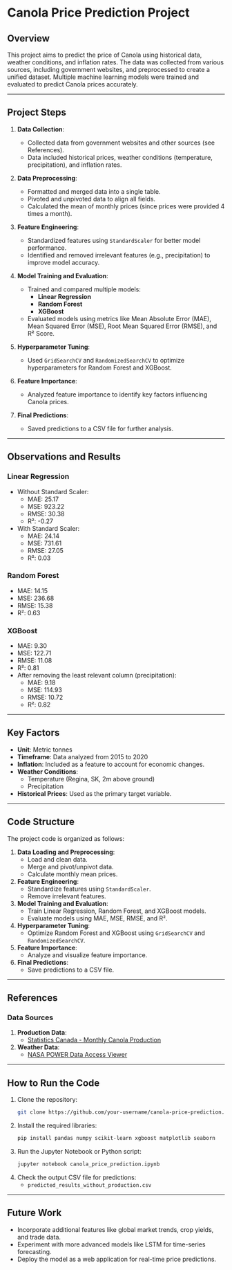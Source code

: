 # Canola Price Prediction Project

## Overview
This project aims to predict the price of Canola using historical data, weather conditions, and inflation rates. The data was collected from various sources, including government websites, and preprocessed to create a unified dataset. Multiple machine learning models were trained and evaluated to predict Canola prices accurately.

---

## Project Steps
1. **Data Collection**:
   - Collected data from government websites and other sources (see References).
   - Data included historical prices, weather conditions (temperature, precipitation), and inflation rates.

2. **Data Preprocessing**:
   - Formatted and merged data into a single table.
   - Pivoted and unpivoted data to align all fields.
   - Calculated the mean of monthly prices (since prices were provided 4 times a month).

3. **Feature Engineering**:
   - Standardized features using `StandardScaler` for better model performance.
   - Identified and removed irrelevant features (e.g., precipitation) to improve model accuracy.

4. **Model Training and Evaluation**:
   - Trained and compared multiple models:
     - **Linear Regression**
     - **Random Forest**
     - **XGBoost**
   - Evaluated models using metrics like Mean Absolute Error (MAE), Mean Squared Error (MSE), Root Mean Squared Error (RMSE), and R² Score.

5. **Hyperparameter Tuning**:
   - Used `GridSearchCV` and `RandomizedSearchCV` to optimize hyperparameters for Random Forest and XGBoost.

6. **Feature Importance**:
   - Analyzed feature importance to identify key factors influencing Canola prices.

7. **Final Predictions**:
   - Saved predictions to a CSV file for further analysis.

---

## Observations and Results

### **Linear Regression**
- Without Standard Scaler:
  - MAE: 25.17
  - MSE: 923.22
  - RMSE: 30.38
  - R²: -0.27
- With Standard Scaler:
  - MAE: 24.14
  - MSE: 731.61
  - RMSE: 27.05
  - R²: 0.03

### **Random Forest**
- MAE: 14.15
- MSE: 236.68
- RMSE: 15.38
- R²: 0.63

### **XGBoost**
- MAE: 9.30
- MSE: 122.71
- RMSE: 11.08
- R²: 0.81
- After removing the least relevant column (precipitation):
  - MAE: 9.18
  - MSE: 114.93
  - RMSE: 10.72
  - R²: 0.82

---

## Key Factors
- **Unit**: Metric tonnes
- **Timeframe**: Data analyzed from 2015 to 2020
- **Inflation**: Included as a feature to account for economic changes.
- **Weather Conditions**:
  - Temperature (Regina, SK, 2m above ground)
  - Precipitation
- **Historical Prices**: Used as the primary target variable.

---

## Code Structure
The project code is organized as follows:
1. **Data Loading and Preprocessing**:
   - Load and clean data.
   - Merge and pivot/unpivot data.
   - Calculate monthly mean prices.
2. **Feature Engineering**:
   - Standardize features using `StandardScaler`.
   - Remove irrelevant features.
3. **Model Training and Evaluation**:
   - Train Linear Regression, Random Forest, and XGBoost models.
   - Evaluate models using MAE, MSE, RMSE, and R².
4. **Hyperparameter Tuning**:
   - Optimize Random Forest and XGBoost using `GridSearchCV` and `RandomizedSearchCV`.
5. **Feature Importance**:
   - Analyze and visualize feature importance.
6. **Final Predictions**:
   - Save predictions to a CSV file.

---

## References
### Data Sources
1. **Production Data**:
   - [Statistics Canada - Monthly Canola Production](https://www150.statcan.gc.ca/t1/tbl1/en/tv.action?pid=3210035101&pickMembers%5B0%5D=1.5&cubeTimeFrame.startMonth=01&cubeTimeFrame.startYear=2015&cubeTimeFrame.endMonth=01&cubeTimeFrame.endYear=2020&referencePeriods=20150101%2C20200101)
2. **Weather Data**:
   - [NASA POWER Data Access Viewer](https://power.larc.nasa.gov/data-access-viewer)

---

## How to Run the Code
1. Clone the repository:
   ```bash
   git clone https://github.com/your-username/canola-price-prediction.git
   ```
2. Install the required libraries:
   ```bash
   pip install pandas numpy scikit-learn xgboost matplotlib seaborn
   ```
3. Run the Jupyter Notebook or Python script:
   ```bash
   jupyter notebook canola_price_prediction.ipynb
   ```
4. Check the output CSV file for predictions:
   - `predicted_results_without_production.csv`

---

## Future Work
- Incorporate additional features like global market trends, crop yields, and trade data.
- Experiment with more advanced models like LSTM for time-series forecasting.
- Deploy the model as a web application for real-time price predictions.
